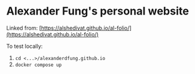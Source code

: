# Alexander Fung's personal website

Linked from: [https://alshedivat.github.io/al-folio/](https://alshedivat.github.io/al-folio/)

To test locally:
1. `cd <...>/alexanderdfung.github.io`
2. `docker compose up`
